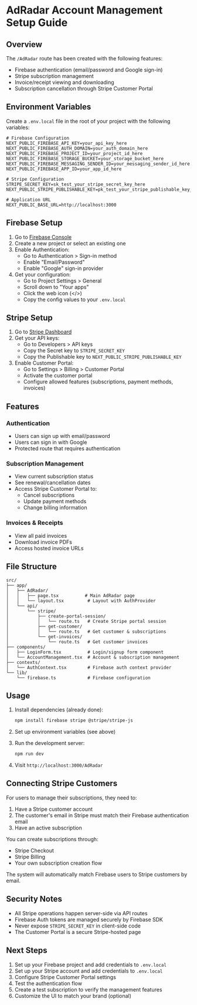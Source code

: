 # AdRadar Account Management Setup Guide

## Overview

The `/AdRadar` route has been created with the following features:
- Firebase authentication (email/password and Google sign-in)
- Stripe subscription management
- Invoice/receipt viewing and downloading
- Subscription cancellation through Stripe Customer Portal

## Environment Variables

Create a `.env.local` file in the root of your project with the following variables:

```env
# Firebase Configuration
NEXT_PUBLIC_FIREBASE_API_KEY=your_api_key_here
NEXT_PUBLIC_FIREBASE_AUTH_DOMAIN=your_auth_domain_here
NEXT_PUBLIC_FIREBASE_PROJECT_ID=your_project_id_here
NEXT_PUBLIC_FIREBASE_STORAGE_BUCKET=your_storage_bucket_here
NEXT_PUBLIC_FIREBASE_MESSAGING_SENDER_ID=your_messaging_sender_id_here
NEXT_PUBLIC_FIREBASE_APP_ID=your_app_id_here

# Stripe Configuration
STRIPE_SECRET_KEY=sk_test_your_stripe_secret_key_here
NEXT_PUBLIC_STRIPE_PUBLISHABLE_KEY=pk_test_your_stripe_publishable_key_here

# Application URL
NEXT_PUBLIC_BASE_URL=http://localhost:3000
```

## Firebase Setup

1. Go to [Firebase Console](https://console.firebase.google.com/)
2. Create a new project or select an existing one
3. Enable Authentication:
   - Go to Authentication > Sign-in method
   - Enable "Email/Password"
   - Enable "Google" sign-in provider
4. Get your configuration:
   - Go to Project Settings > General
   - Scroll down to "Your apps"
   - Click the web icon (</>)
   - Copy the config values to your `.env.local`

## Stripe Setup

1. Go to [Stripe Dashboard](https://dashboard.stripe.com/)
2. Get your API keys:
   - Go to Developers > API keys
   - Copy the Secret key to `STRIPE_SECRET_KEY`
   - Copy the Publishable key to `NEXT_PUBLIC_STRIPE_PUBLISHABLE_KEY`
3. Enable Customer Portal:
   - Go to Settings > Billing > Customer Portal
   - Activate the customer portal
   - Configure allowed features (subscriptions, payment methods, invoices)

## Features

### Authentication
- Users can sign up with email/password
- Users can sign in with Google
- Protected route that requires authentication

### Subscription Management
- View current subscription status
- See renewal/cancellation dates
- Access Stripe Customer Portal to:
  - Cancel subscriptions
  - Update payment methods
  - Change billing information

### Invoices & Receipts
- View all paid invoices
- Download invoice PDFs
- Access hosted invoice URLs

## File Structure

```
src/
├── app/
│   ├── AdRadar/
│   │   ├── page.tsx          # Main AdRadar page
│   │   └── layout.tsx         # Layout with AuthProvider
│   └── api/
│       └── stripe/
│           ├── create-portal-session/
│           │   └── route.ts   # Create Stripe portal session
│           ├── get-customer/
│           │   └── route.ts   # Get customer & subscriptions
│           └── get-invoices/
│               └── route.ts   # Get customer invoices
├── components/
│   ├── LoginForm.tsx          # Login/signup form component
│   └── AccountManagement.tsx  # Account & subscription management
├── contexts/
│   └── AuthContext.tsx        # Firebase auth context provider
└── lib/
    └── firebase.ts            # Firebase configuration
```

## Usage

1. Install dependencies (already done):
   ```bash
   npm install firebase stripe @stripe/stripe-js
   ```

2. Set up environment variables (see above)

3. Run the development server:
   ```bash
   npm run dev
   ```

4. Visit `http://localhost:3000/AdRadar`

## Connecting Stripe Customers

For users to manage their subscriptions, they need to:
1. Have a Stripe customer account
2. The customer's email in Stripe must match their Firebase authentication email
3. Have an active subscription

You can create subscriptions through:
- Stripe Checkout
- Stripe Billing
- Your own subscription creation flow

The system will automatically match Firebase users to Stripe customers by email.

## Security Notes

- All Stripe operations happen server-side via API routes
- Firebase Auth tokens are managed securely by Firebase SDK
- Never expose `STRIPE_SECRET_KEY` in client-side code
- The Customer Portal is a secure Stripe-hosted page

## Next Steps

1. Set up your Firebase project and add credentials to `.env.local`
2. Set up your Stripe account and add credentials to `.env.local`
3. Configure Stripe Customer Portal settings
4. Test the authentication flow
5. Create a test subscription to verify the management features
6. Customize the UI to match your brand (optional)

